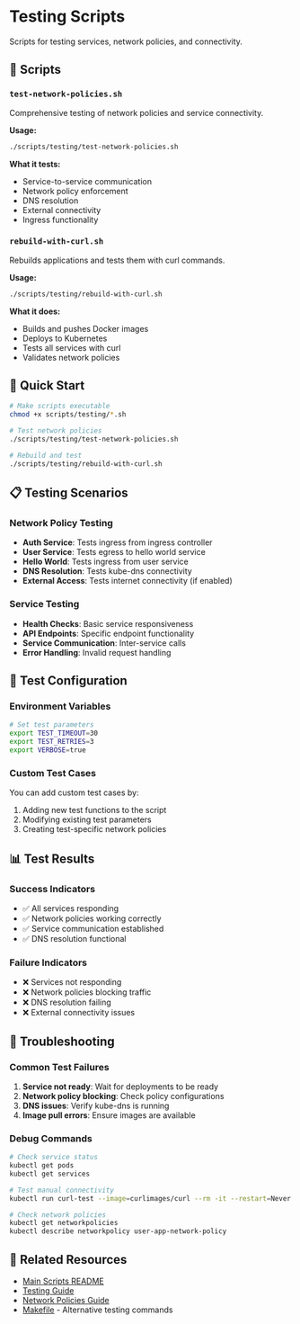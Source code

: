 # Testing Scripts

Scripts for testing services, network policies, and connectivity.

## 📁 Scripts

### `test-network-policies.sh`
Comprehensive testing of network policies and service connectivity.

**Usage:**
```bash
./scripts/testing/test-network-policies.sh
```

**What it tests:**
- Service-to-service communication
- Network policy enforcement
- DNS resolution
- External connectivity
- Ingress functionality

### `rebuild-with-curl.sh`
Rebuilds applications and tests them with curl commands.

**Usage:**
```bash
./scripts/testing/rebuild-with-curl.sh
```

**What it does:**
- Builds and pushes Docker images
- Deploys to Kubernetes
- Tests all services with curl
- Validates network policies

## 🧪 Quick Start

```bash
# Make scripts executable
chmod +x scripts/testing/*.sh

# Test network policies
./scripts/testing/test-network-policies.sh

# Rebuild and test
./scripts/testing/rebuild-with-curl.sh
```

## 📋 Testing Scenarios

### Network Policy Testing
- **Auth Service**: Tests ingress from ingress controller
- **User Service**: Tests egress to hello world service
- **Hello World**: Tests ingress from user service
- **DNS Resolution**: Tests kube-dns connectivity
- **External Access**: Tests internet connectivity (if enabled)

### Service Testing
- **Health Checks**: Basic service responsiveness
- **API Endpoints**: Specific endpoint functionality
- **Service Communication**: Inter-service calls
- **Error Handling**: Invalid request handling

## 🔧 Test Configuration

### Environment Variables
```bash
# Set test parameters
export TEST_TIMEOUT=30
export TEST_RETRIES=3
export VERBOSE=true
```

### Custom Test Cases
You can add custom test cases by:
1. Adding new test functions to the script
2. Modifying existing test parameters
3. Creating test-specific network policies

## 📊 Test Results

### Success Indicators
- ✅ All services responding
- ✅ Network policies working correctly
- ✅ Service communication established
- ✅ DNS resolution functional

### Failure Indicators
- ❌ Services not responding
- ❌ Network policies blocking traffic
- ❌ DNS resolution failing
- ❌ External connectivity issues

## 🐛 Troubleshooting

### Common Test Failures
1. **Service not ready**: Wait for deployments to be ready
2. **Network policy blocking**: Check policy configurations
3. **DNS issues**: Verify kube-dns is running
4. **Image pull errors**: Ensure images are available

### Debug Commands
```bash
# Check service status
kubectl get pods
kubectl get services

# Test manual connectivity
kubectl run curl-test --image=curlimages/curl --rm -it --restart=Never -- curl -s http://auth-app-service:8124/

# Check network policies
kubectl get networkpolicies
kubectl describe networkpolicy user-app-network-policy
```

## 🔗 Related Resources

- [Main Scripts README](../README.md)
- [Testing Guide](../../docs/TESTING_GUIDE.md)
- [Network Policies Guide](../../docs/NETWORK_POLICIES_GUIDE.md)
- [Makefile](../../Makefile) - Alternative testing commands
